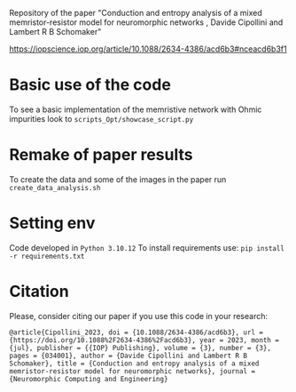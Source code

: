 Repository of the paper "Conduction and entropy analysis of a mixed memristor-resistor model for neuromorphic networks
, Davide Cipollini and Lambert R B Schomaker"

https://iopscience.iop.org/article/10.1088/2634-4386/acd6b3#nceacd6b3f1

# Basic use of the code
To see a basic implementation of the memristive network with Ohmic impurities look to 
`scripts_Opt/showcase_script.py
`
# Remake of paper results
To create the data and some of the images in the paper run
`create_data_analysis.sh
`
# Setting env
Code developed in  `Python 3.10.12`
To install requirements use:
`pip install -r requirements.txt`

# Citation
Please, consider citing our paper if you use this code in your research:

`@article{Cipollini_2023,
	doi = {10.1088/2634-4386/acd6b3},
	url = {https://doi.org/10.1088%2F2634-4386%2Facd6b3},
	year = 2023,
	month = {jul},
	publisher = {{IOP} Publishing},
	volume = {3},
	number = {3},
	pages = {034001},
	author = {Davide Cipollini and Lambert R B Schomaker},
	title = {Conduction and entropy analysis of a mixed memristor-resistor model for neuromorphic networks},
	journal = {Neuromorphic Computing and Engineering}
`